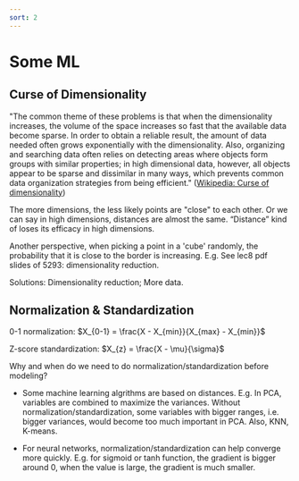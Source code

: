```yaml
---
sort: 2
---
```


# Some ML

## Curse of Dimensionality

"The common theme of these problems is that when the dimensionality increases, the volume of the space increases so fast that the available data become sparse. In order to obtain a reliable result, the amount of data needed often grows exponentially with the dimensionality. Also, organizing and searching data often relies on detecting areas where objects form groups with similar properties; in high dimensional data, however, all objects appear to be sparse and dissimilar in many ways, which prevents common data organization strategies from being efficient." ([Wikipedia: Curse of dimensionality](https://en.wikipedia.org/wiki/Curse_of_dimensionality))

The more dimensions, the less likely points are "close" to each other. Or we can say in high dimensions, distances are almost the same. “Distance” kind of loses its efficacy in high dimensions. 

Another perspective, when picking a point in a 'cube' randomly, the probability that it is close to the border is increasing. E.g. See lec8 pdf slides of 5293: dimensionality reduction.

Solutions: Dimensionality reduction; More data.

## Normalization & Standardization

0-1 normalization: $X_{0-1} = \frac{X - X_{min}}{X_{max} - X_{min}}$

Z-score standardization: $X_{z} = \frac{X - \mu}{\sigma}$

Why and when do we need to do normalization/standardization before modeling?

- Some machine learning algrithms are based on distances. E.g. In PCA, variables are combined to maximize the variances. Without normalization/standardization, some variables with bigger ranges, i.e. bigger variances, would become too much important in PCA. Also, KNN, K-means.

- For neural networks, normalization/standardization can help converge more quickly. E.g. for sigmoid or tanh function, the gradient is bigger around 0, when the value is large, the gradient is much smaller. 